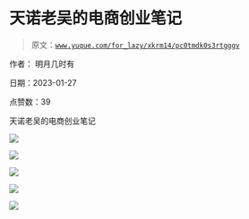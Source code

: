 # 天诺老吴的电商创业笔记

> 原文：[`www.yuque.com/for_lazy/xkrm14/pc0tmdk0s3rtgggv`](https://www.yuque.com/for_lazy/xkrm14/pc0tmdk0s3rtgggv)

作者： 明月几时有 

日期：2023-01-27 

点赞数：39 

天诺老吴的电商创业笔记 

![](img/fade5830bcdbfee41e7a0de6844ee4ab.png) 

![](img/7dbd76f2843e921fea6ab8d361b9cf30.png) 

![](img/9b07279676c0f8f8cf894f81f279eb81.png) 

![](img/6698fc2544f2369e57edc7a4aeeb591a.png) 

![](img/7617e7fe10fe6b8fe3f4f60129159c5c.png) 

